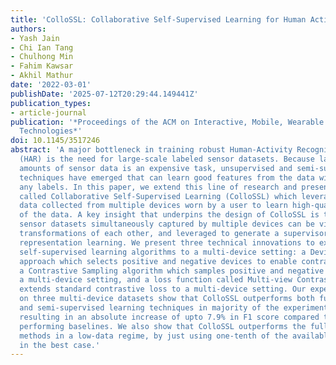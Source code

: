 ```yaml
---
title: 'ColloSSL: Collaborative Self-Supervised Learning for Human Activity Recognition'
authors:
- Yash Jain
- Chi Ian Tang
- Chulhong Min
- Fahim Kawsar
- Akhil Mathur
date: '2022-03-01'
publishDate: '2025-07-12T20:29:44.149441Z'
publication_types:
- article-journal
publication: '*Proceedings of the ACM on Interactive, Mobile, Wearable and Ubiquitous
  Technologies*'
doi: 10.1145/3517246
abstract: 'A major bottleneck in training robust Human-Activity Recognition models
  (HAR) is the need for large-scale labeled sensor datasets. Because labeling large
  amounts of sensor data is an expensive task, unsupervised and semi-supervised learning
  techniques have emerged that can learn good features from the data without requiring
  any labels. In this paper, we extend this line of research and present a novel technique
  called Collaborative Self-Supervised Learning (ColloSSL) which leverages unlabeled
  data collected from multiple devices worn by a user to learn high-quality features
  of the data. A key insight that underpins the design of ColloSSL is that unlabeled
  sensor datasets simultaneously captured by multiple devices can be viewed as natural
  transformations of each other, and leveraged to generate a supervisory signal for
  representation learning. We present three technical innovations to extend conventional
  self-supervised learning algorithms to a multi-device setting: a Device Selection
  approach which selects positive and negative devices to enable contrastive learning,
  a Contrastive Sampling algorithm which samples positive and negative examples in
  a multi-device setting, and a loss function called Multi-view Contrastive Loss which
  extends standard contrastive loss to a multi-device setting. Our experimental results
  on three multi-device datasets show that ColloSSL outperforms both fully-supervised
  and semi-supervised learning techniques in majority of the experiment settings,
  resulting in an absolute increase of upto 7.9% in F1 score compared to the best
  performing baselines. We also show that ColloSSL outperforms the fully-supervised
  methods in a low-data regime, by just using one-tenth of the available labeled data
  in the best case.'
---
```

